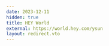 ```yaml
---
date: 2023-12-11
hidden: true
title: HEY World
external: https://world.hey.com/ysun
layout: redirect.vto
---
```

